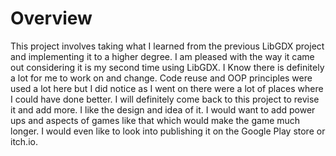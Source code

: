 # Overview 
This project involves taking what I learned from the previous LibGDX project and implementing it to a higher degree. I am pleased with the way it came out considering it is my second time using LibGDX. 
I Know there is definitely a lot for me to work on and change. Code reuse and OOP principles were used a lot here but I did notice as I went on there were a lot of places where I could have done better. 
I will definitely come back to this project to revise it and add more. I like the design and idea of it. I would want to add power ups and aspects of games like that which would make the game much longer. 
I would even like to look into publishing it on the Google Play store or itch.io.
